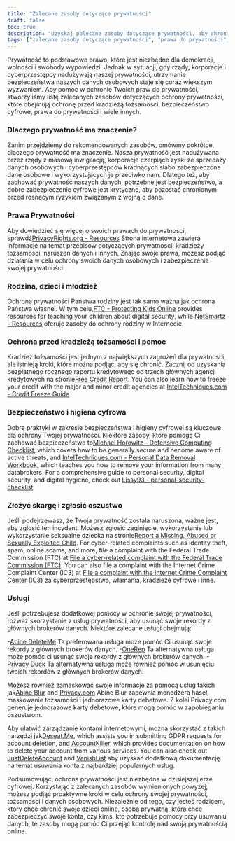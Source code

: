 ```yaml
---
title: "Zalecane zasoby dotyczące prywatności"
draft: false
toc: true
description: "Uzyskaj polecane zasoby dotyczące prywatności, aby chronić swoje prawa, rodzinę i informacje osobiste. Dowiedz się od ekspertów o prawach prywatności, ochronie przed kradzieżą tożsamości i bezpieczeństwie cyfrowym. Bądź chroniony przed cyberprzestępcami i masową inwigilacją, postępując zgodnie z naszym przewodnikiem po zalecanych usługach ochrony prywatności, maskowania informacji i narzędzi do zarządzania kontami. Przejmij kontrolę nad swoimi danymi osobowymi i zabezpiecz je dzięki zalecanym zasobom prywatności SimeonOnSecurity."
tags: ["zalecane zasoby dotyczące prywatności", "prawa do prywatności", "ochrona przed kradzieżą tożsamości", "bezpieczeństwo cyfrowe", "cyberprzestępcy", "masowa inwigilacja", "dane osobowe", "SimeonOnSecurity", "rodzina", "dzieci", "młodzież", "higiena bezpieczeństwa cyfrowego", "raport kredytowy", "zamrożenie kredytu", "lista kontrolna defensywnego przetwarzania danych", "usuwanie danych osobowych", "składać skargi", "zgłosić oszustwo", "usługi w zakresie ochrony prywatności", "informacje maskujące", "zarządzanie kontami", "Wnioski dotyczące GDPR", "usunięcie konta"]
---
```


Prywatność to podstawowe prawo, które jest niezbędne dla demokracji, wolności i swobody wypowiedzi. Jednak w sytuacji, gdy rządy, korporacje i cyberprzestępcy nadużywają naszej prywatności, utrzymanie bezpieczeństwa naszych danych osobowych staje się coraz większym wyzwaniem. Aby pomóc w ochronie Twoich praw do prywatności, stworzyliśmy listę zalecanych zasobów dotyczących ochrony prywatności, które obejmują ochronę przed kradzieżą tożsamości, bezpieczeństwo cyfrowe, prawa do prywatności i wiele innych.

### Dlaczego prywatność ma znaczenie?

Zanim przejdziemy do rekomendowanych zasobów, omówmy pokrótce, dlaczego prywatność ma znaczenie. Nasza prywatność jest nadużywana przez rządy z masową inwigilacją, korporacje czerpiące zyski ze sprzedaży danych osobowych i cyberprzestępców kradnących słabo zabezpieczone dane osobowe i wykorzystujących je przeciwko nam. Dlatego też, aby zachować prywatność naszych danych, potrzebne jest bezpieczeństwo, a dobre zabezpieczenie cyfrowe jest krytyczne, aby pozostać chronionym przed rosnącym ryzykiem związanym z wojną o dane.

### Prawa Prywatności

Aby dowiedzieć się więcej o swoich prawach do prywatności, sprawdź[PrivacyRights.org - Resources](https://privacyrights.org/resources) Strona internetowa zawiera informacje na temat przepisów dotyczących prywatności, kradzieży tożsamości, naruszeń danych i innych. Znając swoje prawa, możesz podjąć działania w celu ochrony swoich danych osobowych i zabezpieczenia swojej prywatności.

### Rodzina, dzieci i młodzież

Ochrona prywatności Państwa rodziny jest tak samo ważna jak ochrona Państwa własnej. W tym celu,[FTC - Protecting Kids Online](https://www.consumer.ftc.gov/topics/protecting-kids-online) provides resources for teaching your children about digital security, while [NetSmartz - Resources](https://www.missingkids.org/netsmartz/resources) oferuje zasoby do ochrony rodziny w Internecie.

### Ochrona przed kradzieżą tożsamości i pomoc

Kradzież tożsamości jest jednym z największych zagrożeń dla prywatności, ale istnieją kroki, które można podjąć, aby się chronić. Zacznij od uzyskania bezpłatnego rocznego raportu kredytowego od trzech głównych agencji kredytowych na stronie[Free Credit Report](https://www.annualcreditreport.com/index.action). You can also learn how to freeze your credit with the major and minor credit agencies at [IntelTechniques.com - Credit Freeze Guide](https://inteltechniques.com/data/workbook.pdf)

### Bezpieczeństwo i higiena cyfrowa

Dobre praktyki w zakresie bezpieczeństwa i higieny cyfrowej są kluczowe dla ochrony Twojej prywatności. Niektóre zasoby, które pomogą Ci zachować bezpieczeństwo to[Michael Horowitz - Defensive Computing Checklist](https://defensivecomputingchecklist.com/), which covers how to be generally secure and become aware of active threats, and [IntelTechniques.com - Personal Data Removal Workbook](https://inteltechniques.com/data/workbook.pdf), which teaches you how to remove your information from many databrokers. For a comprehensive guide to personal security, digital security, and digital hygiene, check out [Lissy93 - personal-security-checklist](https://github.com/Lissy93/personal-security-checklist)

### Złożyć skargę i zgłosić oszustwo

Jeśli podejrzewasz, że Twoja prywatność została naruszona, ważne jest, aby zgłosić ten incydent. Możesz zgłosić zaginięcie, wykorzystanie lub wykorzystanie seksualne dziecka na stronie[Report a Missing, Abused or Sexually Exploited Child](http://www.missingkids.com/Report). For cyber-related complaints such as identity theft, spam, online scams, and more, file a complaint with the Federal Trade Commission (FTC) at [File a cyber-related complaint with the Federal Trade Commission (FTC)](https://www.ftccomplaintassistant.gov/#&panel1-1). You can also file a complaint with the Internet Crime Complaint Center (IC3) at [File a complaint with the Internet Crime Complaint Center (IC3)](https://complaint.ic3.gov/default.aspx?) za cyberprzestępstwa, włamania, kradzieże cyfrowe i inne.

### Usługi

Jeśli potrzebujesz dodatkowej pomocy w ochronie swojej prywatności, rozważ skorzystanie z usług prywatności, aby usunąć swoje rekordy z głównych brokerów danych. Niektóre zalecane usługi obejmują:

-[Abine DeleteMe](https://joindeleteme.com/refer?coupon=RFR-40867-7DWHR4) Ta preferowana usługa może pomóc Ci usunąć swoje rekordy z głównych brokerów danych.
-[OneRep](https://onerep.com) Ta alternatywna usługa może pomóc ci usunąć swoje rekordy z głównych brokerów danych.
-[Privacy Duck](https://www.privacyduck.com/) Ta alternatywna usługa może również pomóc w usunięciu twoich rekordów z głównych brokerów danych.

Możesz również zamaskować swoje informacje za pomocą usług takich jak[Abine Blur](https://dnt.abine.com/#/ref_register/pC8ZbvQtt) and [Privacy.com](https://privacy.com/join/SU86Y) Abine Blur zapewnia menedżera haseł, maskowanie tożsamości i jednorazowe karty debetowe. Z kolei Privacy.com generuje jednorazowe karty debetowe, które mogą pomóc w zapobieganiu oszustwom.

Aby ułatwić zarządzanie kontami internetowymi, można skorzystać z takich narzędzi jak[Deseat.Me](https://app.deseat.me), which assists you in submitting GDPR requests for account deletion, and [AccountKiller](https://www.accountkiller.com/en), which provides documentation on how to delete your account from various services. You can also check out [JustDeleteAccount](https://www.justdeleteaccount.com/) and [VanishList](https://vanishlist.ml/) aby uzyskać dodatkową dokumentację na temat usuwania konta z najbardziej popularnych usług.

Podsumowując, ochrona prywatności jest niezbędna w dzisiejszej erze cyfrowej. Korzystając z zalecanych zasobów wymienionych powyżej, możesz podjąć proaktywne kroki w celu ochrony swojej prywatności, tożsamości i danych osobowych. Niezależnie od tego, czy jesteś rodzicem, który chce chronić swoje dzieci online, osobą prywatną, która chce zabezpieczyć swoje konta, czy kimś, kto potrzebuje pomocy przy usuwaniu danych, te zasoby mogą pomóc Ci przejąć kontrolę nad swoją prywatnością online.

